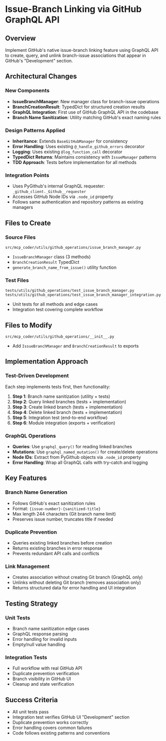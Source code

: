 # Issue-Branch Linking via GitHub GraphQL API

## Overview
Implement GitHub's native issue-branch linking feature using GraphQL API to create, query, and unlink branch-issue associations that appear in GitHub's "Development" section.

## Architectural Changes

### New Components
- **IssueBranchManager**: New manager class for branch-issue operations
- **BranchCreationResult**: TypedDict for structured creation results
- **GraphQL Integration**: First use of GitHub GraphQL API in the codebase
- **Branch Name Sanitization**: Utility matching GitHub's exact naming rules

### Design Patterns Applied
- **Inheritance**: Extends `BaseGitHubManager` for consistency
- **Error Handling**: Uses existing `@_handle_github_errors` decorator
- **Logging**: Uses existing `@log_function_call` decorator
- **TypedDict Returns**: Maintains consistency with `IssueManager` patterns
- **TDD Approach**: Tests before implementation for all methods

### Integration Points
- Uses PyGithub's internal GraphQL requester: `_github_client._Github__requester`
- Accesses GitHub Node IDs via `.node_id` property
- Follows same authentication and repository patterns as existing managers

## Files to Create

### Source Files
```
src/mcp_coder/utils/github_operations/issue_branch_manager.py
```
- `IssueBranchManager` class (3 methods)
- `BranchCreationResult` TypedDict
- `generate_branch_name_from_issue()` utility function

### Test Files
```
tests/utils/github_operations/test_issue_branch_manager.py
tests/utils/github_operations/test_issue_branch_manager_integration.py
```
- Unit tests for all methods and edge cases
- Integration test covering complete workflow

## Files to Modify

```
src/mcp_coder/utils/github_operations/__init__.py
```
- Add `IssueBranchManager` and `BranchCreationResult` to exports

## Implementation Approach

### Test-Driven Development
Each step implements tests first, then functionality:
1. **Step 1**: Branch name sanitization (utility + tests)
2. **Step 2**: Query linked branches (tests + implementation)
3. **Step 3**: Create linked branch (tests + implementation)
4. **Step 4**: Delete linked branch (tests + implementation)
5. **Step 5**: Integration test (end-to-end workflow)
6. **Step 6**: Module integration (exports + verification)

### GraphQL Operations
- **Queries**: Use `graphql_query()` for reading linked branches
- **Mutations**: Use `graphql_named_mutation()` for create/delete operations
- **Node IDs**: Extract from PyGithub objects via `.node_id` property
- **Error Handling**: Wrap all GraphQL calls with try-catch and logging

## Key Features

### Branch Name Generation
- Follows GitHub's exact sanitization rules
- Format: `{issue-number}-{sanitized-title}`
- Max length 244 characters (Git branch name limit)
- Preserves issue number, truncates title if needed

### Duplicate Prevention
- Queries existing linked branches before creation
- Returns existing branches in error response
- Prevents redundant API calls and conflicts

### Link Management
- Creates association without creating Git branch (GraphQL only)
- Unlinks without deleting Git branch (removes association only)
- Returns structured data for error handling and UI integration

## Testing Strategy

### Unit Tests
- Branch name sanitization edge cases
- GraphQL response parsing
- Error handling for invalid inputs
- Empty/null value handling

### Integration Tests
- Full workflow with real GitHub API
- Duplicate prevention verification
- Branch visibility in GitHub UI
- Cleanup and state verification

## Success Criteria
- All unit tests pass
- Integration test verifies GitHub UI "Development" section
- Duplicate prevention works correctly
- Error handling covers common failures
- Code follows existing patterns and conventions
